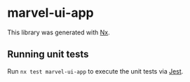 # marvel-ui-app

This library was generated with [Nx](https://nx.dev).

## Running unit tests

Run `nx test marvel-ui-app` to execute the unit tests via [Jest](https://jestjs.io).

